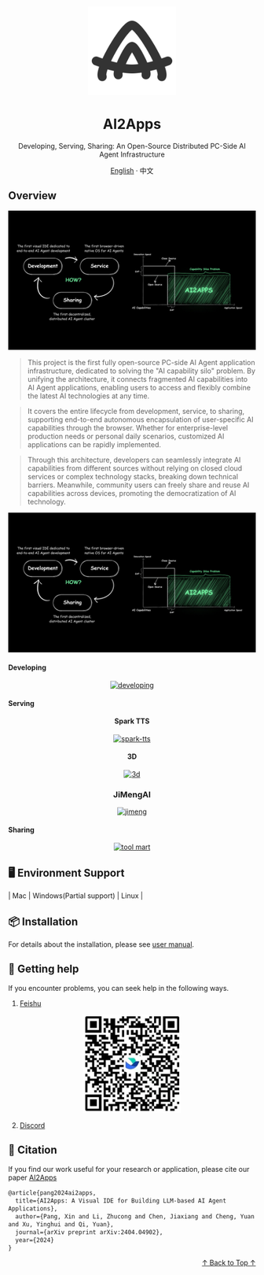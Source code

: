 <div align="center"><a name="readme-top"></a>

<img height="180" src="assets/aalogo.svg">

<h1>AI2Apps</h1>

Developing, Serving, Sharing: An Open-Source Distributed PC-Side AI Agent Infrastructure

[English](./README.md) · 中文

</div>

## Overview

<div align="center">
  <img src="assets/overview1.jpg">
</div>

> This project is the first fully open-source PC-side AI Agent application infrastructure, dedicated to solving the "AI capability silo" problem. By unifying the architecture, it connects fragmented AI capabilities into AI Agent applications, enabling users to access and flexibly combine the latest AI technologies at any time. 

> It covers the entire lifecycle from development, service, to sharing, supporting end-to-end autonomous encapsulation of user-specific AI capabilities through the browser. Whether for enterprise-level production needs or personal daily scenarios, customized AI applications can be rapidly implemented.

> Through this architecture, developers can seamlessly integrate AI capabilities from different sources without relying on closed cloud services or complex technology stacks, breaking down technical barriers. Meanwhile, community users can freely share and reuse AI capabilities across devices, promoting the democratization of AI technology.

<div align="center">
  <img src="assets/overview1.jpg">
</div>

#### Developing

<div align="center">

[![developing](https://img.youtube.com/vi/seRTYtwgLrk/0.jpg)](https://youtu.be/seRTYtwgLrk)

</div>

#### Serving

<div align="center">

#### Spark TTS
[![spark-tts](https://img.youtube.com/vi/b3Ym69arLGw/0.jpg)](https://youtu.be/b3Ym69arLGw)

#### 3D
[![3d](https://img.youtube.com/vi/DhERLlXPK6I/0.jpg)](https://youtu.be/DhERLlXPK6I)

### JiMengAI
[![jimeng](https://img.youtube.com/vi/p4cl-FNlW8I/0.jpg)](https://youtu.be/p4cl-FNlW8I)

</div>

#### Sharing

<div align="center">

[![tool mart](https://img.youtube.com/vi/x-q4Jc4Zukc/0.jpg)](https://youtu.be/x-q4Jc4Zukc)

</div>

## 🖥 Environment Support

| Mac | Windows(Partial support) | Linux |

## 📦 Installation

For details about the installation, please see [user manual](https://github.com/continue-ai-company/AI2Apps-user-manual/blob/main/README.md).

## 💟 Getting help

If you encounter problems, you can seek help in the following ways.

1. [Feishu](https://applink.feishu.cn/client/chat/chatter/add_by_link?link_token=01ao0c08-31dd-4dcf-9947-d645796e2dae)
<div align="center">
  <img src="assets/feishu_pic.jpg" width="200" height="200">
</div>

2. [Discord](https://discord.gg/qgqeaWk62e)

## 📝 Citation

If you find our work useful for your research or application, please cite our paper [AI2Apps](https://arxiv.org/abs/2404.04902)
```
@article{pang2024ai2apps,
  title={AI2Apps: A Visual IDE for Building LLM-based AI Agent Applications},
  author={Pang, Xin and Li, Zhucong and Chen, Jiaxiang and Cheng, Yuan and Xu, Yinghui and Qi, Yuan},
  journal={arXiv preprint arXiv:2404.04902},
  year={2024}
}
```

<p align="right" >
  <a href="#readme-top">
    ↑ Back to Top ↑
  </a>
</p>